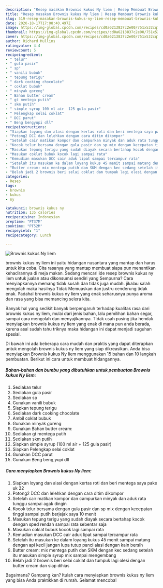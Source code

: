 ```yaml
---
description: "Resep masakan Brownis kukus Ny liem | Resep Membuat Brownis kukus Ny liem Yang Enak Banget"
title: "Resep masakan Brownis kukus Ny liem | Resep Membuat Brownis kukus Ny liem Yang Enak Banget"
slug: 519-resep-masakan-brownis-kukus-ny-liem-resep-membuat-brownis-kukus-ny-liem-yang-enak-banget
date: 2020-10-17T17:08:40.497Z
image: https://img-global.cpcdn.com/recipes/cd0a6213837c2e00/751x532cq70/brownis-kukus-ny-liem-foto-resep-utama.jpg
thumbnail: https://img-global.cpcdn.com/recipes/cd0a6213837c2e00/751x532cq70/brownis-kukus-ny-liem-foto-resep-utama.jpg
cover: https://img-global.cpcdn.com/recipes/cd0a6213837c2e00/751x532cq70/brownis-kukus-ny-liem-foto-resep-utama.jpg
author: Richard Mullins
ratingvalue: 4.4
reviewcount: 5
recipeingredient:
- " telur"
- " gula pasir"
- " sp"
- " vanili bubuk"
- " tepung terigu"
- " dark cooking chocolate"
- " coklat bubuk"
- " minyak goreng"
- " Bahan butter cream"
- " gt mentega putih"
- " skm putih"
- " simple syrup 100 ml air  125 gula pasir"
- " Pelengkap selai coklat"
- " DCC parut"
- " Beng bengyupi dll"
recipeinstructions:
- "Siapkan loyang dan alasi dengan kertas roti dan beri mentega saya pake uk 22"
- "Potong2 DCC dan lelehkan dengan cara ditim dikompor"
- "Setelah cair matikan kompor dan campurkan minyak dan aduk rata tunggu sampai agak dingin"
- "Kocok telur bersama dengan gula pasir dan sp mix dengan kecepatan tinggi sampai putih berjejak saya 10 menit"
- "Masukan tepung terigu yang sudah diayak secara bertahap kocok dengan sped rendah sampai rata sebentar saja"
- "Masukan coklat bubuk kocok lagi sampai rata"
- "Kemudian masukan DCC cair aduk lipat sampai tercampur rata"
- "Setelah itu masukan ke dalam loyang kukus 45 menit sampai matang dengan api kecil jangan lupa tutup panci alasi dengan kain bersih"
- "Butter cream: mix mentega putih dan SKM dengan kec sedang setelah itu masukan simple syrup mix sampai mengembang"
- "Belah jadi 2 brownis beri selai coklat dan tumpuk lagi olesi dengan butter cream dan siap dihias"
categories:
- Resep
tags:
- brownis
- kukus
- ny

katakunci: brownis kukus ny 
nutrition: 135 calories
recipecuisine: Indonesian
preptime: "PT37M"
cooktime: "PT52M"
recipeyield: "1"
recipecategory: Lunch

---
```



![Brownis kukus Ny liem](https://img-global.cpcdn.com/recipes/cd0a6213837c2e00/751x532cq70/brownis-kukus-ny-liem-foto-resep-utama.jpg)


brownis kukus ny liem ini yaitu hidangan nusantara yang mantap dan harus untuk kita coba. Cita rasanya yang mantap membuat siapa pun menantikan kehadirannya di meja makan.
Sedang mencari ide resep brownis kukus ny liem untuk jualan atau dikonsumsi sendiri yang Sempurna? Cara menyiapkannya memang tidak susah dan tidak juga mudah. jikalau salah mengolah maka hasilnya Tidak Memuaskan dan justru cenderung tidak enak. Padahal brownis kukus ny liem yang enak seharusnya punya aroma dan rasa yang bisa memancing selera kita.

Banyak hal yang sedikit banyak berpengaruh terhadap kualitas rasa dari brownis kukus ny liem, mulai dari jenis bahan, lalu pemilihan bahan segar, sampai cara mengolah dan menyajikannya. Tidak usah pusing jika hendak menyiapkan brownis kukus ny liem yang enak di mana pun anda berada, karena asal sudah tahu triknya maka hidangan ini dapat menjadi suguhan spesial.




Di bawah ini ada beberapa cara mudah dan praktis yang dapat diterapkan untuk mengolah brownis kukus ny liem yang siap dikreasikan. Anda bisa menyiapkan Brownis kukus Ny liem menggunakan 15 bahan dan 10 langkah pembuatan. Berikut ini cara untuk membuat hidangannya.

<!--inarticleads1-->

##### Bahan-bahan dan bumbu yang dibutuhkan untuk pembuatan Brownis kukus Ny liem:

1. Sediakan  telur
1. Sediakan  gula pasir
1. Sediakan  sp
1. Gunakan  vanili bubuk
1. Siapkan  tepung terigu
1. Sediakan  dark cooking chocolate
1. Ambil  coklat bubuk
1. Gunakan  minyak goreng
1. Gunakan  Bahan butter cream:
1. Sediakan  gt mentega putih
1. Sediakan  skm putih
1. Siapkan  simple syrup (100 ml air + 125 gula pasir)
1. Siapkan  Pelengkap selai coklat
1. Gunakan  DCC parut
1. Gunakan  Beng beng,yupi dll




<!--inarticleads2-->

##### Cara menyiapkan Brownis kukus Ny liem:

1. Siapkan loyang dan alasi dengan kertas roti dan beri mentega saya pake uk 22
1. Potong2 DCC dan lelehkan dengan cara ditim dikompor
1. Setelah cair matikan kompor dan campurkan minyak dan aduk rata tunggu sampai agak dingin
1. Kocok telur bersama dengan gula pasir dan sp mix dengan kecepatan tinggi sampai putih berjejak saya 10 menit
1. Masukan tepung terigu yang sudah diayak secara bertahap kocok dengan sped rendah sampai rata sebentar saja
1. Masukan coklat bubuk kocok lagi sampai rata
1. Kemudian masukan DCC cair aduk lipat sampai tercampur rata
1. Setelah itu masukan ke dalam loyang kukus 45 menit sampai matang dengan api kecil jangan lupa tutup panci alasi dengan kain bersih
1. Butter cream: mix mentega putih dan SKM dengan kec sedang setelah itu masukan simple syrup mix sampai mengembang
1. Belah jadi 2 brownis beri selai coklat dan tumpuk lagi olesi dengan butter cream dan siap dihias




Bagaimana? Gampang kan? Itulah cara menyiapkan brownis kukus ny liem yang bisa Anda praktikkan di rumah. Selamat mencoba!
